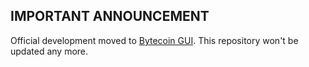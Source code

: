 ## IMPORTANT ANNOUNCEMENT

Official development moved to [Bytecoin GUI](https://github.com/bcndev/bytecoin-gui). This repository won't be updated any more.
